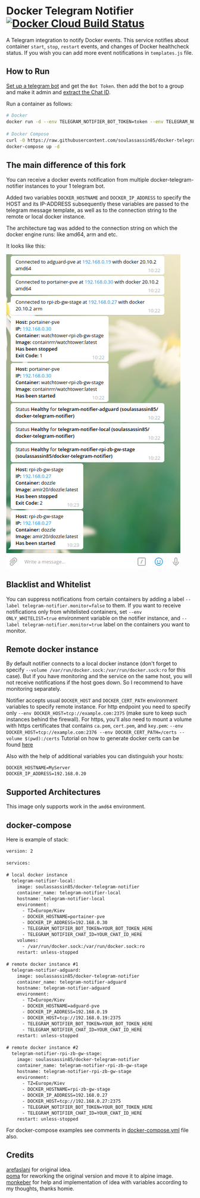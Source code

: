 # Docker Telegram Notifier [![Docker Cloud Build Status](https://img.shields.io/docker/cloud/build/soulassassin85/docker-telegram-notifier.svg)](https://hub.docker.com/r/soulassassin85/docker-telegram-notifier/builds)

A Telegram integration to notify Docker events. This service notifies about container `start`, `stop`, `restart` events, and changes of Docker healthcheck status. If you wish you can add more event notifications in `templates.js` file.

## How to Run

[Set up a telegram bot](https://core.telegram.org/bots#3-how-do-i-create-a-bot) and get the `Bot Token`. then add the bot to a group and make it admin and [extract the Chat ID](https://stackoverflow.com/a/32572159/882223).

Run a container as follows:

```sh
# Docker
docker run -d --env TELEGRAM_NOTIFIER_BOT_TOKEN=token --env TELEGRAM_NOTIFIER_CHAT_ID=chat_id --env DOCKER_HOSTNAME=raspberry --env DOCKER_IP_ADDRESS=192.168.0.2 --volume /var/run/docker.sock:/var/run/docker.sock:ro soulassassin85/docker-telegram-notifier

# Docker Compose
curl -O https://raw.githubusercontent.com/soulassassin85/docker-telegram-notifier/master/docker-compose.yml
docker-compose up -d
```
## The main difference of this fork

You can receive a docker events notification from multiple docker-telegram-notifier instances to your 1 telegram bot.

Added two variables ```DOCKER_HOSTNAME``` and ```DOCKER_IP_ADDRESS``` to specify the HOST and its IP-ADDRESS subsequently these variables are passed to the telegram message  template, as well as to the connection string to the remote or local docker instance.

The architecture tag was added to the connection string on which the docker engine runs: like amd64, arm and etc.

It looks like this:

<img src="https://github.com/SAOPP/docker-telegram-notifier/blob/master/20210120-102335.png">

## Blacklist and Whitelist

You can suppress notifications from certain containers by adding a label `--label telegram-notifier.monitor=false` to them. If you want to receive notifications only from whitelisted containers, set `--env ONLY_WHITELIST=true` environment variable on the notifier instance, and `--label telegram-notifier.monitor=true` label on the containers you want to monitor.

## Remote docker instance

By default notifier connects to a local docker instance (don't forget to specify `--volume /var/run/docker.sock:/var/run/docker.sock:ro` for this case). But if you have monitoring and the service on the same host, you will not receive notifications if the host goes down. So I recommend to have monitoring separately.

Notifier accepts usual `DOCKER_HOST` and `DOCKER_CERT_PATH` environment variables to specify remote instance. For http endpoint you need to specify only `--env DOCKER_HOST=tcp://example.com:2375` (make sure to keep such instances behind the firewall). For https, you'll also need to mount a volume with https certificates that contains `ca.pem`, `cert.pem`, and `key.pem`: `--env DOCKER_HOST=tcp://example.com:2376 --env DOCKER_CERT_PATH=/certs --volume $(pwd):/certs`
Tutorial on how to generate docker certs can be found [here](https://docs.docker.com/engine/security/https/)

Also with the help of additional variables you can distinguish your hosts:

```
DOCKER_HOSTNAME=MyServer
DOCKER_IP_ADDRESS=192.168.0.20
```

## Supported Architectures

This image only supports work in the ```amd64``` environment.

## docker-compose

Here is example of stack:

```
version: 2

services:

# local docker instance
  telegram-notifier-local:
    image: soulassassin85/docker-telegram-notifier
    container_name: telegram-notifier-local
    hostname: telegram-notifier-local
    environment:
      - TZ=Europe/Kiev
      - DOCKER_HOSTNAME=portainer-pve
      - DOCKER_IP_ADDRESS=192.168.0.30
      - TELEGRAM_NOTIFIER_BOT_TOKEN=YOUR_BOT_TOKEN_HERE
      - TELEGRAM_NOTIFIER_CHAT_ID=YOUR_CHAT_ID_HERE
    volumes:
      - /var/run/docker.sock:/var/run/docker.sock:ro
    restart: unless-stopped

# remote docker instance #1
  telegram-notifier-adguard:
    image: soulassassin85/docker-telegram-notifier
    container_name: telegram-notifier-adguard
    hostname: telegram-notifier-adguard
    environment:
      - TZ=Europe/Kiev
      - DOCKER_HOSTNAME=adguard-pve
      - DOCKER_IP_ADDRESS=192.168.0.19
      - DOCKER_HOST=tcp://192.168.0.19:2375
      - TELEGRAM_NOTIFIER_BOT_TOKEN=YOUR_BOT_TOKEN_HERE
      - TELEGRAM_NOTIFIER_CHAT_ID=YOUR_CHAT_ID_HERE
    restart: unless-stopped

# remote docker instance #2
  telegram-notifier-rpi-zb-gw-stage:
    image: soulassassin85/docker-telegram-notifier
    container_name: telegram-notifier-rpi-zb-gw-stage
    hostname: telegram-notifier-rpi-zb-gw-stage
    environment:
      - TZ=Europe/Kiev
      - DOCKER_HOSTNAME=rpi-zb-gw-stage
      - DOCKER_IP_ADDRESS=192.168.0.27
      - DOCKER_HOST=tcp://192.168.0.27:2375
      - TELEGRAM_NOTIFIER_BOT_TOKEN=YOUR_BOT_TOKEN_HERE
      - TELEGRAM_NOTIFIER_CHAT_ID=YOUR_CHAT_ID_HERE
    restart: unless-stopped
```
For docker-compose examples see comments in [docker-compose.yml](./docker-compose.yml) file also.

## Credits

[arefaslani](https://github.com/arefaslani) for original idea.<br>
[poma](https://github.com/poma) for reworking the original version and move it to alpine image.<br>
[monkeber](https://github.com/monkeber) for help and implementation of idea with variables according to my thoughts, thanks homie.
